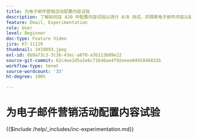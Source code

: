 ```yaml
---
title: 为电子邮件营销活动配置内容试验
description: 了解如何在 AJO 中配置内容试验以进行 A/B 测试，并探索电子邮件内容以最有效地推动业务目标的实现。
feature: Email, Experimentation
role: User
level: Beginner
doc-type: Feature Video
jira: KT-11129
thumbnail: 3419893.jpeg
exl-id: 8b9a73c3-3c36-43ec-a870-a3b113689e22
source-git-commit: 62c4ee2d5a3e6c71646ae4f92eeee0491846832b
workflow-type: tm+mt
source-wordcount: '33'
ht-degree: 100%

---
```


# 为电子邮件营销活动配置内容试验

{{$include /help/_includes/inc-experimentation.md}}

